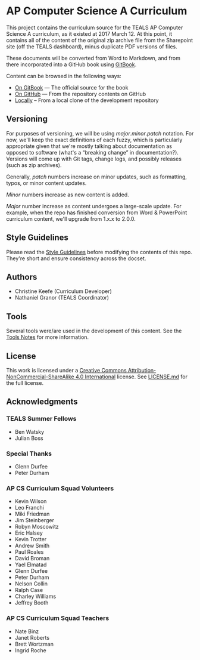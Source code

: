 AP Computer Science A Curriculum
====================================================================================================

This project contains the curriculum source for the TEALS AP Computer Science A curriculum, as it
existed at 2017 March 12. At this point, it contains all of the content of the original zip archive
file from the Sharepoint site (off the TEALS dashboard), minus duplicate PDF versions of files.

These documents will be converted from Word to Markdown, and from there incorporated into a GitHub
book using [GitBook].

Content can be browsed in the following ways:

- [On GitBook] — The official source for the book
- [On GitHub] — From the repository contents on GitHub
- [Locally] – From a local clone of the development repository


Versioning
----------
For purposes of versioning, we will be using _major_._minor_._patch_ notation. For now, we'll keep
the exact definitions of each fuzzy, which is particularly appropriate given that we're mostly
talking about documentation as opposed to software (what's a “breaking change” in documentation?).
Versions will come up with Git tags, change logs, and possibly releases (such as zip archives).

Generally, _patch_ numbers increase on minor updates, such as formatting, typos, or minor content
updates.

_Minor_ numbers increase as new content is added.

_Major_ number increase as content undergoes a large-scale update. For example, when the repo has
finished conversion from Word & PowerPoint curriculum content, we'll upgrade from 1.x.x to 2.0.0.


Style Guidelines
----------------
Please read the [Style Guidelines](STYLE.md) before modifying the contents of this repo. They're
short and ensure consistency across the docset.


Authors
-------
- Christine Keefe (Curriculum Developer)
- Nathaniel Granor (TEALS Coordinator)


Tools
-----
Several tools were/are used in the development of this content. See the [Tools Notes] for more
information.


License
-------
This work is licensed under a
[Creative Commons Attribution-NonCommercial-ShareAlike 4.0 International] license. See [LICENSE.md]
for the full license.


Acknowledgments
---------------
### TEALS Summer Fellows
- Ben Watsky
- Julian Boss

### Special Thanks
- Glenn Durfee
- Peter Durham

### AP CS Curriculum Squad Volunteers
- Kevin Wilson
- Leo Franchi
- Miki Friedman
- Jim Steinberger
- Robyn Moscowitz
- Eric Halsey
- Kevin Trotter
- Andrew Smith
- Paul Roales
- David Broman
- Yael Elmatad
- Glenn Durfee
- Peter Durham
- Nelson Collin
- Ralph Case
- Charley Williams
- Jeffrey Booth

### AP CS Curriculum Squad Teachers
- Nate Binz
- Janet Roberts
- Brett Wortzman
- Ingrid Roche



[Creative Commons Attribution-NonCommercial-ShareAlike 4.0 International]: https://creativecommons.org/licenses/by-nc-sa/4.0/
[GitBook]:     https://www.gitbook.com
[LICENSE.md]:  LICENSE.md
[Locally]:     SUMMARY.md
[On GitBook]:  https://tealsk12.gitbooks.io/ap-computer-science-a/content/
[On GitHub]:   https://github.com/TEALSK12/apcsa-curriculum/blob/master/SUMMARY.md
[Tools Notes]: tools/README.md
